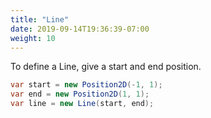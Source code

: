 ```yaml
---
title: "Line"
date: 2019-09-14T19:36:39-07:00
weight: 10
---
```


To define a Line, give a start and end position.

```cs
var start = new Position2D(-1, 1);
var end = new Position2D(1, 1);
var line = new Line(start, end);
```